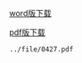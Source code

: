 [word版下载](https://github.com/bu-bu-xxx/family/raw/main/file/0427.docx)

[pdf版下载](https://github.com/bu-bu-xxx/family/raw/main/file/0427.pdf)

```pdf
../file/0427.pdf
```
